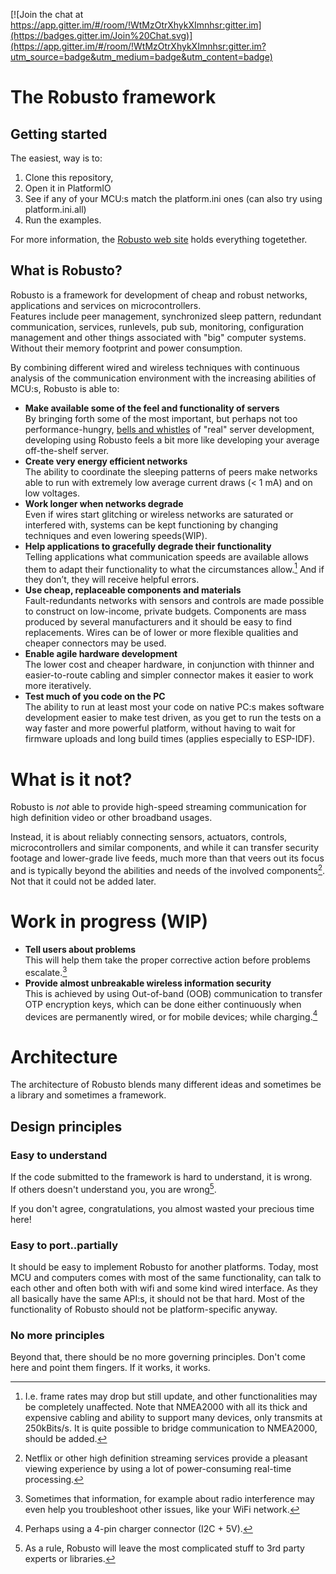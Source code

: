 [![Join the chat at https://app.gitter.im/#/room/!WtMzOtrXhykXImnhsr:gitter.im](https://badges.gitter.im/Join%20Chat.svg)](https://app.gitter.im/#/room/!WtMzOtrXhykXImnhsr:gitter.im?utm_source=badge&utm_medium=badge&utm_content=badge)
# The Robusto framework

## Getting started
The easiest, way is to:
1. Clone this repository, <br />
2. Open it in PlatformIO<br />
3. See if any of your MCU:s match the platform.ini ones (can also try using platform.ini.all)<br />
4. Run the examples. <br />

For more information, the [Robusto web site](https://robustoframework.github.io/Robusto/index.html) holds everything togetether.

## What is Robusto?
Robusto is a framework for development of cheap and robust networks, applications and services on microcontrollers.<br /> 
Features include peer management, synchronized sleep pattern, redundant communication, services, runlevels, pub sub, monitoring, configuration management and other things associated with "big" computer systems. Without their memory footprint and power consumption.

By combining different wired and wireless techniques with continuous analysis of the communication environment with the increasing abilities of MCU:s, Robusto is able to:<br/>
* **Make available some of the feel and functionality of servers**<br/>
By bringing forth some of the most important, but perhaps not too performance-hungry, [bells and whistles](https://github.com/RobustoFramework/pub_test/blob/main/components/robusto-misc/include/robusto_pubsub.h) of "real" server development, developing using Robusto feels a bit more like developing your average off-the-shelf server.
* **Create very energy efficient networks**<br/>
The ability to coordinate the sleeping patterns of peers make networks able to run with extremely low average current draws (< 1 mA) and on low voltages. 
* **Work longer when networks degrade**<br/>
Even if wires start glitching or wireless networks are saturated or interfered with, systems can be kept functioning by changing techniques and even lowering speeds(WIP). 
* **Help applications to gracefully degrade their functionality**<br/>
Telling applications what communication speeds are available allows them to adapt their functionality to what the circumstances allow.[^2]
And if they don’t, they will receive helpful errors.
* **Use cheap, replaceable components and materials**<br/>
Fault-redundants networks with sensors and controls are made possible to construct on low-income, private budgets. 
Components are mass produced by several manufacturers and it should be easy to find replacements. Wires can be of lower or more flexible qualities and cheaper connectors may be used.
* **Enable agile hardware development**<br/>
The lower cost and cheaper hardware, in conjunction with thinner and easier-to-route cabling and simpler connector makes it easier to work more iteratively. 
* **Test much of you code on the PC**  
The ability to run at least most your code on native PC:s makes software development easier to make test driven, as you get to run the tests on a way faster and more powerful platform, without having to wait for firmware uploads and long build times (applies especially to ESP-IDF).

# What is it not? 

Robusto is *not* able to provide high-speed streaming communication for high definition video or other broadband usages. 

Instead, it is about reliably connecting sensors, actuators, controls, microcontrollers and similar components, and while it can transfer security footage and lower-grade live feeds, much more than that veers out its focus and is typically beyond the abilities and needs of the involved components[^4]. Not that it could not be added later.

[^1]: Perhaps using a 4-pin charger connector (I2C + 5V).
[^2]: I.e. frame rates may drop but still update, and other functionalities may be completely unaffected. Note that NMEA2000 with all its thick and expensive cabling and ability to support many devices, only transmits at 250kBits/s. It is quite possible to bridge communication to NMEA2000, should be added.
[^3]: Sometimes that information, for example about radio interference may even help you troubleshoot other issues, like your WiFi network.
[^4]: Netflix or other high definition streaming services provide a pleasant viewing experience by using a lot of power-consuming real-time processing. 


# Work in progress (WIP)


* **Tell users about problems**<br/>
This will help them take the proper corrective action before problems escalate.[^3] 
* **Provide almost unbreakable wireless information security**<br/>
This is achieved by using Out-of-band (OOB) communication to transfer OTP encryption keys, 
which can be done either continuously when devices are permanently wired, or for mobile devices; while charging.[^1]

# Architecture

The architecture of Robusto blends many different ideas and sometimes be a library and sometimes a framework.
## Design principles

### Easy to understand
If the code submitted to the framework is hard to understand, it is wrong.  
If others doesn't understand you, you are wrong[^5]. 

If you don't agree, congratulations, you almost wasted your precious time here!


### Easy to port..partially
It should be easy to implement Robusto for another platforms. 
Today, most MCU and computers comes with most of the same functionality,
can talk to each other and often both with wifi and some kind wired interface.
As they all basically have the same API:s, it should not be that hard. 
Most of the functionality of Robusto should not be platform-specific anyway.

### No more principles
Beyond that, there should be no more governing principles. 
Don't come here and point them fingers. If it works, it works.



[^5]: As a rule, Robusto will leave the most complicated stuff to 3rd party experts or libraries.